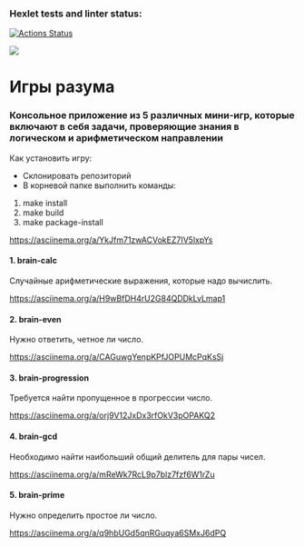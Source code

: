 ### Hexlet tests and linter status:
[![Actions Status](https://github.com/JLesn/python-project-49/workflows/hexlet-check/badge.svg)](https://github.com/JLesn/python-project-49/actions)

<a href="https://codeclimate.com/github/JLesn/python-project-49/maintainability"><img src="https://api.codeclimate.com/v1/badges/e7589aee87b531874f62/maintainability" /></a>

# Игры разума

### Консольное приложение из 5 различных мини-игр, которые включают в себя задачи, проверяющие знания в логическом и арифметическом направлении

Как установить игру:
* Склонировать репозиторий
* В корневой папке выполнить команды:
1. make install
2. make build
3. make package-install

https://asciinema.org/a/YkJfm71zwACVokEZ7IV5lxpYs

#### 1. brain-calc
Случайные арифметические выражения, которые надо вычислить.

https://asciinema.org/a/H9wBfDH4rU2G84QDDkLvLmap1

#### 2. brain-even
Нужно ответить, четное ли число.

https://asciinema.org/a/CAGuwgYenpKPfJOPUMcPqKsSj

#### 3. brain-progression
Требуется найти пропущенное в прогрессии число.

https://asciinema.org/a/orj9V12JxDx3rfOkV3pOPAKQ2

#### 4. brain-gcd
Необходимо найти наибольший общий делитель для пары чисел.

https://asciinema.org/a/mReWk7RcL9p7blz7fzf6W1rZu

#### 5. brain-prime
Нужно определить простое ли число.

https://asciinema.org/a/q9hbUGd5qnRGuqya6SMxJ6dPQ
